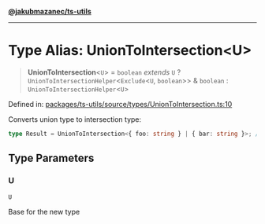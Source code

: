 [**@jakubmazanec/ts-utils**](../README.md)

---

# Type Alias: UnionToIntersection\<U\>

> **UnionToIntersection**\<`U`\> = `boolean` _extends_ `U` ?
> `UnionToIntersectionHelper`\<`Exclude`\<`U`, `boolean`\>\> & `boolean` :
> `UnionToIntersectionHelper`\<`U`\>

Defined in:
[packages/ts-utils/source/types/UnionToIntersection.ts:10](https://github.com/jakubmazanec/tools/blob/a1a5edf56256b0aa4e209cc73bc7a07f5d7fc236/packages/ts-utils/source/types/UnionToIntersection.ts#L10)

Converts union type to intersection type:

```TypeScript
type Result = UnionToIntersection<{ foo: string } | { bar: string }>; // `typeof Result` is `{foo: string} & {bar: string}`
```

## Type Parameters

### U

`U`

Base for the new type
